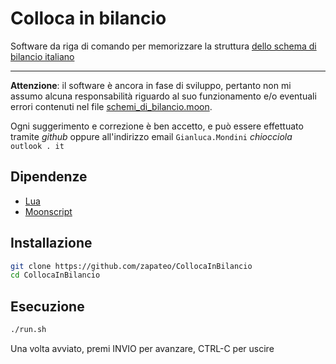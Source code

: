 # Colloca in bilancio

Software da riga di comando per memorizzare la struttura [dello schema di bilancio italiano](https://it.wikipedia.org/wiki/File:Schemi_di_Bilancio.pdf)

---

**Attenzione**: il software è ancora in fase di sviluppo, pertanto non mi assumo alcuna responsabilità riguardo al suo funzionamento e/o eventuali errori contenuti nel file [schemi_di_bilancio.moon](schemi_di_bilancio.moon).

Ogni suggerimento e correzione è ben accetto, e può essere effettuato tramite _github_ oppure all'indirizzo email `Gianluca.Mondini` _chiocciola_ `outlook . it`

## Dipendenze

- [Lua](https://www.lua.org/)
- [Moonscript](https://moonscript.org/)

## Installazione

```bash
git clone https://github.com/zapateo/CollocaInBilancio
cd CollocaInBilancio
```

## Esecuzione

```bash
./run.sh
```

Una volta avviato, premi INVIO per avanzare, CTRL-C per uscire
